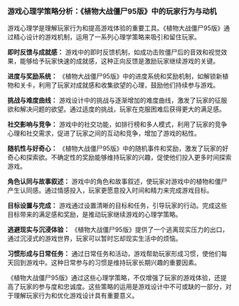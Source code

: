 ### 游戏心理学策略分析：《植物大战僵尸95版》中的玩家行为与动机

游戏心理学是理解玩家行为和提高游戏体验的重要工具。《植物大战僵尸95版》通过精心设计的游戏机制，运用了一系列心理学策略来吸引和留住玩家。

**即时反馈与成就感：**
游戏中的即时反馈机制，如成功击败僵尸后的音效和视觉效果，能够给予玩家快速的成就感，这种正向反馈是激励玩家继续游戏的关键。

**进度与奖励系统：**
《植物大战僵尸95版》中的进度系统和奖励机制，如解锁新植物和关卡，利用了玩家对成就感和收集欲望的心理，鼓励他们持续参与游戏。

**挑战与难度曲线：**
游戏设计中的挑战与逐渐增加的难度曲线，激发了玩家的征服欲和解决问题的欲望。通过适度的挑战，玩家在克服困难后获得更大的满足感。

**社交影响与竞争：**
游戏中的社交功能，如排行榜和多人模式，利用了玩家的竞争心理和社交需求，促进了玩家之间的互动和竞争，增加了游戏的粘性。

**随机性与好奇心：**
《植物大战僵尸95版》中的随机事件和奖励，激发了玩家的好奇心和探索欲。不确定性的奖励能够维持玩家的兴趣，促使他们投入更多时间探索游戏。

**角色认同与故事叙述：**
游戏中的角色和故事叙述，使玩家对游戏中的植物和僵尸产生认同感。通过情感投入，玩家更愿意投入时间和精力来完成游戏目标。

**目标设置与完成：**
游戏通过设置清晰的目标和任务，引导玩家的行动。完成这些目标带来的满足感和奖励，是推动玩家继续游戏的心理学策略。

**逃避现实与沉浸体验：**
《植物大战僵尸95版》提供了一个逃离现实压力的出口，通过沉浸式的游戏世界，玩家可以暂时忘却现实生活中的烦恼。

**习惯形成与日常任务：**
通过日常任务和活动，游戏帮助玩家形成习惯，使他们每天回到游戏中。这种日常参与的习惯是维持玩家长期兴趣的重要因素。

《植物大战僵尸95版》通过这些心理学策略，不仅增强了玩家的游戏体验，还提高了玩家的参与度和忠诚度。这些策略的运用是游戏设计中不可或缺的一部分，对于理解玩家行为和优化游戏设计具有重要意义。
